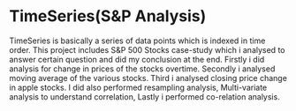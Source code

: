 # TimeSeries(S&P Analysis)
TimeSeries is basically a series of data points which is indexed in time order.
This project includes S&P 500 Stocks case-study which i analysed to answer certain question and did my conclusion at the end. 
Firstly i did analysis for change in prices of the stocks overtime.
Secondly i analysed moving average of the various stocks.
Third i analysed closing price change in apple stocks.
I did also performed resampling analysis, Multi-variate analysis to understand correlation, Lastly i performed co-relation analysis. 
